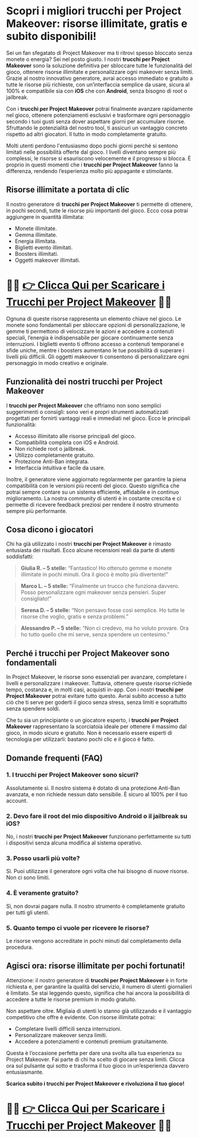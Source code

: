 <h1>Scopri i migliori trucchi per Project Makeover: risorse illimitate, gratis e subito disponibili!</h1>

<p>Sei un fan sfegatato di Project Makeover ma ti ritrovi spesso bloccato senza monete o energia? Sei nel posto giusto. I nostri <strong>trucchi per Project Makeover</strong> sono la soluzione definitiva per sbloccare tutte le funzionalità del gioco, ottenere risorse illimitate e personalizzare ogni makeover senza limiti. Grazie al nostro innovativo generatore, avrai accesso immediato e gratuito a tutte le risorse più richieste, con un’interfaccia semplice da usare, sicura al 100% e compatibile sia con <strong>iOS</strong> che con <strong>Android</strong>, senza bisogno di root o jailbreak.</p>

<p>Con i <strong>trucchi per Project Makeover</strong> potrai finalmente avanzare rapidamente nel gioco, ottenere potenziamenti esclusivi e trasformare ogni personaggio secondo i tuoi gusti senza dover aspettare giorni per accumulare risorse. Sfruttando le potenzialità del nostro tool, ti assicuri un vantaggio concreto rispetto ad altri giocatori. Il tutto in modo completamente gratuito.</p>

<p>Molti utenti perdono l'entusiasmo dopo pochi giorni perché si sentono limitati nelle possibilità offerte dal gioco. I livelli diventano sempre più complessi, le risorse si esauriscono velocemente e il progresso si blocca. È proprio in questi momenti che i <strong>trucchi per Project Makeover</strong> fanno la differenza, rendendo l’esperienza molto più appagante e stimolante.</p>

<h2>Risorse illimitate a portata di clic</h2>

<p>Il nostro generatore di <strong>trucchi per Project Makeover</strong> ti permette di ottenere, in pochi secondi, tutte le risorse più importanti del gioco. Ecco cosa potrai aggiungere in quantità illimitata:</p>

<ul>
  <li>Monete illimitate.</li>
  <li>Gemma illimitate.</li>
  <li>Energia illimitata.</li>
  <li>Biglietti evento illimitati.</li>
  <li>Boosters illimitati.</li>
  <li>Oggetti makeover illimitati.</li>
</ul>

# 🔴🔴 **[👉 Clicca Qui per Scaricare i Trucchi per Project Makeover](https://rebrand.ly/NovaGiochi)** 🔴🔴

<p>Ognuna di queste risorse rappresenta un elemento chiave nel gioco. Le monete sono fondamentali per sbloccare opzioni di personalizzazione, le gemme ti permettono di velocizzare le azioni e accedere a contenuti speciali, l’energia è indispensabile per giocare continuamente senza interruzioni. I biglietti evento ti offrono accesso a contenuti temporanei e sfide uniche, mentre i boosters aumentano le tue possibilità di superare i livelli più difficili. Gli oggetti makeover ti consentono di personalizzare ogni personaggio in modo creativo e originale.</p>

<h2>Funzionalità dei nostri trucchi per Project Makeover</h2>

<p>I <strong>trucchi per Project Makeover</strong> che offriamo non sono semplici suggerimenti o consigli: sono veri e propri strumenti automatizzati progettati per fornirti vantaggi reali e immediati nel gioco. Ecco le principali funzionalità:</p>

<ul>
  <li>Accesso illimitato alle risorse principali del gioco.</li>
  <li>Compatibilità completa con iOS e Android.</li>
  <li>Non richiede root o jailbreak.</li>
  <li>Utilizzo completamente gratuito.</li>
  <li>Protezione Anti-Ban integrata.</li>
  <li>Interfaccia intuitiva e facile da usare.</li>
</ul>

<p>Inoltre, il generatore viene aggiornato regolarmente per garantire la piena compatibilità con le versioni più recenti del gioco. Questo significa che potrai sempre contare su un sistema efficiente, affidabile e in continuo miglioramento. La nostra community di utenti è in costante crescita e ci permette di ricevere feedback preziosi per rendere il nostro strumento sempre più performante.</p>

<h2>Cosa dicono i giocatori</h2>

<p>Chi ha già utilizzato i nostri <strong>trucchi per Project Makeover</strong> è rimasto entusiasta dei risultati. Ecco alcune recensioni reali da parte di utenti soddisfatti:</p>

<blockquote>
  <p><strong>Giulia R. – 5 stelle:</strong> “Fantastico! Ho ottenuto gemme e monete illimitate in pochi minuti. Ora il gioco è molto più divertente!”</p>
</blockquote>

<blockquote>
  <p><strong>Marco L. – 5 stelle:</strong> “Finalmente un trucco che funziona davvero. Posso personalizzare ogni makeover senza pensieri. Super consigliato!”</p>
</blockquote>

<blockquote>
  <p><strong>Serena D. – 5 stelle:</strong> “Non pensavo fosse così semplice. Ho tutte le risorse che voglio, gratis e senza problemi.”</p>
</blockquote>

<blockquote>
  <p><strong>Alessandro P. – 5 stelle:</strong> “Non ci credevo, ma ho voluto provare. Ora ho tutto quello che mi serve, senza spendere un centesimo.”</p>
</blockquote>

<h2>Perché i trucchi per Project Makeover sono fondamentali</h2>

<p>In Project Makeover, le risorse sono essenziali per avanzare, completare i livelli e personalizzare i makeover. Tuttavia, ottenere queste risorse richiede tempo, costanza e, in molti casi, acquisti in-app. Con i nostri <strong>trucchi per Project Makeover</strong> potrai evitare tutto questo. Avrai subito accesso a tutto ciò che ti serve per goderti il gioco senza stress, senza limiti e soprattutto senza spendere soldi.</p>

<p>Che tu sia un principiante o un giocatore esperto, i <strong>trucchi per Project Makeover</strong> rappresentano la scorciatoia ideale per ottenere il massimo dal gioco, in modo sicuro e gratuito. Non è necessario essere esperti di tecnologia per utilizzarli: bastano pochi clic e il gioco è fatto.</p>

<h2>Domande frequenti (FAQ)</h2>

<h3>1. I trucchi per Project Makeover sono sicuri?</h3>
<p>Assolutamente sì. Il nostro sistema è dotato di una protezione Anti-Ban avanzata, e non richiede nessun dato sensibile. È sicuro al 100% per il tuo account.</p>

<h3>2. Devo fare il root del mio dispositivo Android o il jailbreak su iOS?</h3>
<p>No, i nostri <strong>trucchi per Project Makeover</strong> funzionano perfettamente su tutti i dispositivi senza alcuna modifica al sistema operativo.</p>

<h3>3. Posso usarli più volte?</h3>
<p>Sì. Puoi utilizzare il generatore ogni volta che hai bisogno di nuove risorse. Non ci sono limiti.</p>

<h3>4. È veramente gratuito?</h3>
<p>Sì, non dovrai pagare nulla. Il nostro strumento è completamente gratuito per tutti gli utenti.</p>

<h3>5. Quanto tempo ci vuole per ricevere le risorse?</h3>
<p>Le risorse vengono accreditate in pochi minuti dal completamento della procedura.</p>

<h2>Agisci ora: risorse illimitate per pochi fortunati!</h2>

<p>Attenzione: il nostro generatore di <strong>trucchi per Project Makeover</strong> è in forte richiesta e, per garantire la qualità del servizio, il numero di utenti giornalieri è limitato. Se stai leggendo questo, significa che hai ancora la possibilità di accedere a tutte le risorse premium in modo gratuito.</p>

<p>Non aspettare oltre. Migliaia di utenti lo stanno già utilizzando e il vantaggio competitivo che offre è evidente. Con risorse illimitate potrai:</p>

<ul>
  <li>Completare livelli difficili senza interruzioni.</li>
  <li>Personalizzare makeover senza limiti.</li>
  <li>Accedere a potenziamenti e contenuti premium gratuitamente.</li>
</ul>

<p>Questa è l’occasione perfetta per dare una svolta alla tua esperienza su Project Makeover. Fai parte di chi ha scelto di giocare senza limiti. Clicca ora sul pulsante qui sotto e trasforma il tuo gioco in un’esperienza davvero entusiasmante.</p>

<p><strong>Scarica subito i trucchi per Project Makeover e rivoluziona il tuo gioco!</strong></p>

# 🔴🔴 **[👉 Clicca Qui per Scaricare i Trucchi per Project Makeover](https://rebrand.ly/NovaGiochi)** 🔴🔴
